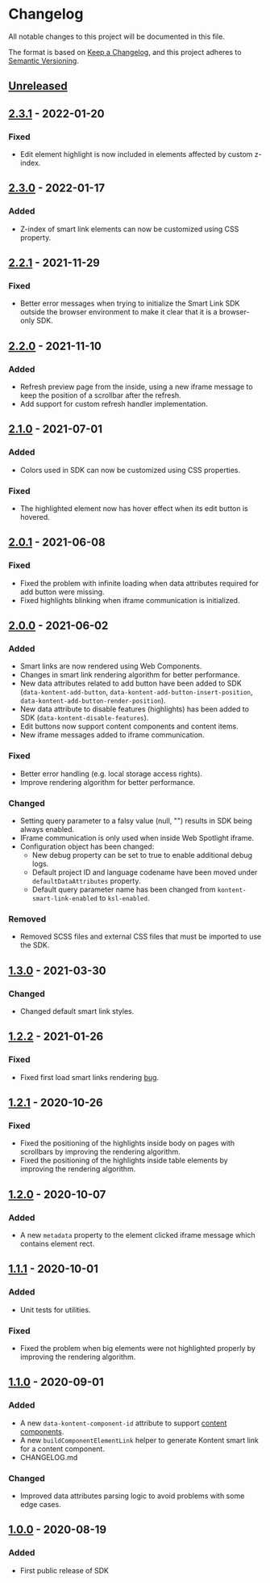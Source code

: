# Changelog

All notable changes to this project will be documented in this file.

The format is based on [Keep a Changelog](https://keepachangelog.com/en/1.0.0),
and this project adheres to [Semantic Versioning](https://semver.org/spec/v2.0.0.html).

## [Unreleased]

## [2.3.1] - 2022-01-20

### Fixed

- Edit element highlight is now included in elements affected by custom z-index.

## [2.3.0] - 2022-01-17

### Added

- Z-index of smart link elements can now be customized using CSS property.

## [2.2.1] - 2021-11-29

### Fixed

- Better error messages when trying to initialize the Smart Link SDK outside the browser environment to make it clear that it is a browser-only SDK.

## [2.2.0] - 2021-11-10

### Added

- Refresh preview page from the inside, using a new iframe message to keep the position of a scrollbar after the refresh.
- Add support for custom refresh handler implementation.

## [2.1.0] - 2021-07-01

### Added

- Colors used in SDK can now be customized using CSS properties.

### Fixed

- The highlighted element now has hover effect when its edit button is hovered.

## [2.0.1] - 2021-06-08

### Fixed

- Fixed the problem with infinite loading when data attributes required for add button were missing.
- Fixed highlights blinking when iframe communication is initialized.

## [2.0.0] - 2021-06-02

### Added

- Smart links are now rendered using Web Components.
- Changes in smart link rendering algorithm for better performance.
- New data attributes related to add button have been added to SDK (`data-kontent-add-button`, `data-kontent-add-button-insert-position`, `data-kontent-add-button-render-position`).
- New data attribute to disable features (highlights) has been added to SDK (`data-kontent-disable-features`).
- Edit buttons now support content components and content items.
- New iframe messages added to iframe communication.

### Fixed

- Better error handling (e.g. local storage access rights).
- Improve rendering algorithm for better performance.

### Changed

- Setting query parameter to a falsy value (null, "") results in SDK being always enabled.
- IFrame communication is only used when inside Web Spotlight iframe.
- Configuration object has been changed:
    - New debug property can be set to true to enable additional debug logs.
    - Default project ID and language codename have been moved under `defaultDataAttributes` property.
    - Default query parameter name has been changed from `kontent-smart-link-enabled` to `ksl-enabled`.

### Removed

- Removed SCSS files and external CSS files that must be imported to use the SDK.

## [1.3.0] - 2021-03-30

### Changed

- Changed default smart link styles.

## [1.2.2] - 2021-01-26

### Fixed

- Fixed first load smart links rendering [bug](https://github.com/kontent-ai/smart-link/issues/21).

## [1.2.1] - 2020-10-26

### Fixed

- Fixed the positioning of the highlights inside body on pages with scrollbars by improving the rendering algorithm.
- Fixed the positioning of the highlights inside table elements by improving the rendering algorithm.

## [1.2.0] - 2020-10-07

### Added

- A new `metadata` property to the element clicked iframe message which contains element rect.

## [1.1.1] - 2020-10-01

### Added

- Unit tests for utilities.

### Fixed

- Fixed the problem when big elements were not highlighted properly by improving the rendering algorithm.

## [1.1.0] - 2020-09-01

### Added

- A new `data-kontent-component-id` attribute to support [content components](https://docs.kontent.ai/tutorials/write-and-collaborate/structure-your-content/structure-your-content#a-create-single-use-content).
- A new `buildComponentElementLink` helper to generate Kontent smart link for a content component.
- CHANGELOG.md

### Changed

- Improved data attributes parsing logic to avoid problems with some edge cases.

## [1.0.0] - 2020-08-19

### Added

- First public release of SDK

[unreleased]: https://github.com/kontent-ai/smart-link/compare/v2.3.1...HEAD
[2.3.1]: https://github.com/kontent-ai/smart-link/compare/v2.3.0...v2.3.1
[2.3.0]: https://github.com/kontent-ai/smart-link/compare/v2.2.1...v2.3.0
[2.2.1]: https://github.com/kontent-ai/smart-link/compare/v2.2.0...v2.2.1
[2.2.0]: https://github.com/kontent-ai/smart-link/compare/v2.1.0...v2.2.0
[2.1.0]: https://github.com/kontent-ai/smart-link/compare/v2.0.1...v2.1.0
[2.0.1]: https://github.com/kontent-ai/smart-link/compare/v2.0.0...v2.0.1
[2.0.0]: https://github.com/kontent-ai/smart-link/compare/v1.3.0...v2.0.0
[1.3.0]: https://github.com/kontent-ai/smart-link/compare/v1.2.2...v1.3.0
[1.2.2]: https://github.com/kontent-ai/smart-link/compare/v1.2.1...v1.2.2
[1.2.1]: https://github.com/kontent-ai/smart-link/compare/v1.2.0...v1.2.1
[1.2.0]: https://github.com/kontent-ai/smart-link/compare/v1.1.1...v1.2.0
[1.1.1]: https://github.com/kontent-ai/smart-link/compare/v1.1.0...v1.1.1
[1.1.0]: https://github.com/kontent-ai/smart-link/compare/v1.0.0...v1.1.0
[1.0.0]: https://github.com/kontent-ai/smart-link/releases/tag/v1.0.0

